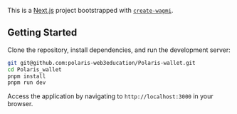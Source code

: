 This is a [Next.js](https://nextjs.org) project bootstrapped with [`create-wagmi`](https://github.com/wevm/wagmi/tree/main/packages/create-wagmi).

## Getting Started

Clone the repository, install dependencies, and run the development server:

```bash
git git@github.com:polaris-web3education/Polaris-wallet.git
cd Polaris_wallet
pnpm install
pnpm run dev
```

Access the application by navigating to `http://localhost:3000` in your browser.
